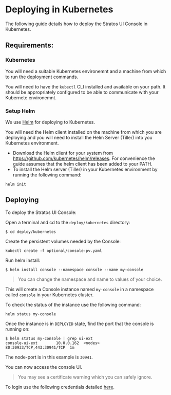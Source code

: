 # Deploying in Kubernetes

The following guide details how to deploy the Stratos UI Console in Kubernetes.

## Requirements:

### Kubernetes

You will need a suitable Kubernetes environemnt and a machine from which to run the deployment commands.

You will need to have the `kubectl` CLI installed and available on your path. It should be appropriately configured to be able to communicate with your Kubernete environemnt.

### Setup Helm

We use [Helm](https://github.com/kubernetes/helm) for deploying to Kubernetes.

You will need the Helm client installed on the machine from which you are deploying and you will need to install the Helm Server (Tiller) into you Kubernetes environment.

- Download the Helm client for your system from https://github.com/kubernetes/helm/releases.
For convenience the guide assumes that the helm client has been added to your PATH.
- To install the Helm server (Tiller) in your Kubernetes environment by running the following command:
```
helm init
```

## Deploying

To deploy the Stratos UI Console:

Open a terminal and cd to the `deploy/kubernetes` directory:

```
$ cd deploy/kubernetes
```

Create the persistent volumes needed by the Console:

```
kubectl create -f optional/console-pv.yaml
```
Run helm install:

```
$ helm install console --namespace console --name my-console
```

> You can change the namespace and name to values of your choice.

This will create a Console instance named `my-console` in a namespace called `console` in your Kubernetes cluster.

To check the status of the instance use the following command:
```
helm status my-console
```

Once the instance is in `DEPLOYED` state, find the port that the console is running on:

```
$ helm status my-console | grep ui-ext
console-ui-ext        10.0.0.162  <nodes>      80:30933/TCP,443:30941/TCP  1m  
```

The node-port is in this example is `30941`.

You can now access the console UI.

> You may see a certificate warning which you can safely ignore.

To login use the following credentials detailed [here](../../docs/access.md).